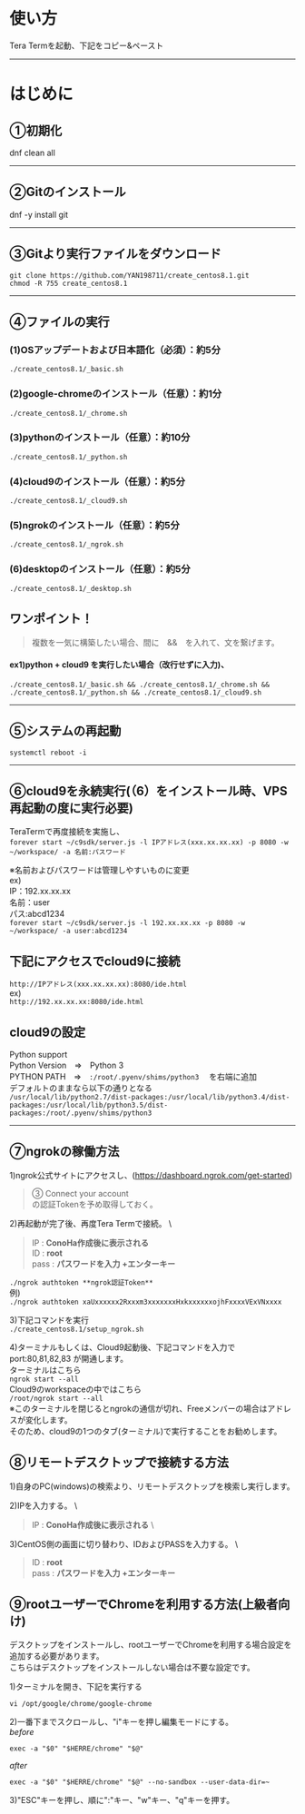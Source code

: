# 使い方
Tera Termを起動、下記をコピー&ペースト

***
# はじめに
## ①初期化
dnf clean all

***
## ②Gitのインストール
dnf -y install git

***
## ③Gitより実行ファイルをダウンロード
```git clone https://github.com/YAN198711/create_centos8.1.git``` \
```chmod -R 755 create_centos8.1```

***
## ④ファイルの実行
### (1)OSアップデートおよび日本語化（必須）：約5分
```./create_centos8.1/_basic.sh```

### (2)google-chromeのインストール（任意）：約1分
```./create_centos8.1/_chrome.sh```

### (3)pythonのインストール（任意）：約10分
```./create_centos8.1/_python.sh```

### (4)cloud9のインストール（任意）：約5分
```./create_centos8.1/_cloud9.sh```

### (5)ngrokのインストール（任意）：約5分
```./create_centos8.1/_ngrok.sh```

### (6)desktopのインストール（任意）：約5分
```./create_centos8.1/_desktop.sh```

## ワンポイント！
> 複数を一気に構築したい場合、間に　&&　を入れて、文を繋げます。

#### ex1)python + cloud9 を実行したい場合（改行せずに入力)、
```./create_centos8.1/_basic.sh && ./create_centos8.1/_chrome.sh && ./create_centos8.1/_python.sh && ./create_centos8.1/_cloud9.sh```


***
## ⑤システムの再起動
```systemctl reboot -i```

***
## ⑥cloud9を永続実行(（6）をインストール時、VPS再起動の度に実行必要)
TeraTermで再度接続を実施し、 \
```forever start ~/c9sdk/server.js -l IPアドレス(xxx.xx.xx.xx) -p 8080 -w ~/workspace/ -a 名前:パスワード```

※名前およびパスワードは管理しやすいものに変更 \
ex) \
IP：192.xx.xx.xx \
名前：user \
パス:abcd1234 \
```forever start ~/c9sdk/server.js -l 192.xx.xx.xx -p 8080 -w ~/workspace/ -a user:abcd1234```

## 下記にアクセスでcloud9に接続
```http://IPアドレス(xxx.xx.xx.xx):8080/ide.html``` \
ex) \
```http://192.xx.xx.xx:8080/ide.html```

## cloud9の設定
Python support \
Python Version　⇒　Python 3 \
PYTHON PATH　⇒　```:/root/.pyenv/shims/python3``` 　を右端に追加 \
デフォルトのままなら以下の通りとなる \
```/usr/local/lib/python2.7/dist-packages:/usr/local/lib/python3.4/dist-packages:/usr/local/lib/python3.5/dist-packages:/root/.pyenv/shims/python3```

***
## ⑦ngrokの稼働方法
1)ngrok公式サイトにアクセスし、(https://dashboard.ngrok.com/get-started)

> ③ Connect your account \
> の認証Tokenを予め取得しておく。

2)再起動が完了後、再度Tera Termで接続。 \

> IP : **ConoHa作成後に表示される** \
> ID : **root** \
> pass : **パスワードを入力 +エンターキー**

```./ngrok authtoken **ngrok認証Token**``` \
例) \
```./ngrok authtoken xaUxxxxxx2Rxxxm3xxxxxxxHxkxxxxxxojhFxxxxVExVNxxxx```

3)下記コマンドを実行 \
```./create_centos8.1/setup_ngrok.sh```

4)ターミナルもしくは、Cloud9起動後、下記コマンドを入力で port:80,81,82,83 が開通します。\
ターミナルはこちら \
```ngrok start --all``` \
Cloud9のworkspaceの中ではこちら \
```/root/ngrok start --all``` \
※このターミナルを閉じるとngrokの通信が切れ、Freeメンバーの場合はアドレスが変化します。 \
そのため、cloud9の1つのタブ(ターミナル)で実行することをお勧めします。

## ⑧リモートデスクトップで接続する方法
1)自身のPC(windows)の検索より、リモートデスクトップを検索し実行します。

2)IPを入力する。 \
> IP : **ConoHa作成後に表示される** \

3)CentOS側の画面に切り替わり、IDおよびPASSを入力する。 \
> ID : **root** \
> pass : **パスワードを入力 +エンターキー**

## ⑨rootユーザーでChromeを利用する方法(上級者向け)
デスクトップをインストールし、rootユーザーでChromeを利用する場合設定を追加する必要があります。 \
こちらはデスクトップをインストールしない場合は不要な設定です。

1)ターミナルを開き、下記を実行する
```
vi /opt/google/chrome/google-chrome
```

2)一番下までスクロールし、"i"キーを押し編集モードにする。 \
*before*
```
exec -a "$0" "$HERRE/chrome" "$@"
```
*after*
```
exec -a "$0" "$HERRE/chrome" "$@" --no-sandbox --user-data-dir=~
```

3)"ESC"キーを押し、順に":"キー、"w"キー、"q"キーを押す。
